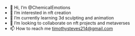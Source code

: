 - 👋 Hi, I’m @ChemicalEmotions
- 👀 I’m interested in nft creation
- 🌱 I’m currently learning 3d sculpting and animation
- 💞️ I’m looking to collaborate on nft projects and metaverses
- 📫 How to reach me timothysteves214@gmail.com

<!---
ChemicalEmotions/ChemicalEmotions is a ✨ special ✨ repository because its `README.md` (this file) appears on your GitHub profile.
You can click the Preview link to take a look at your changes.
--->
